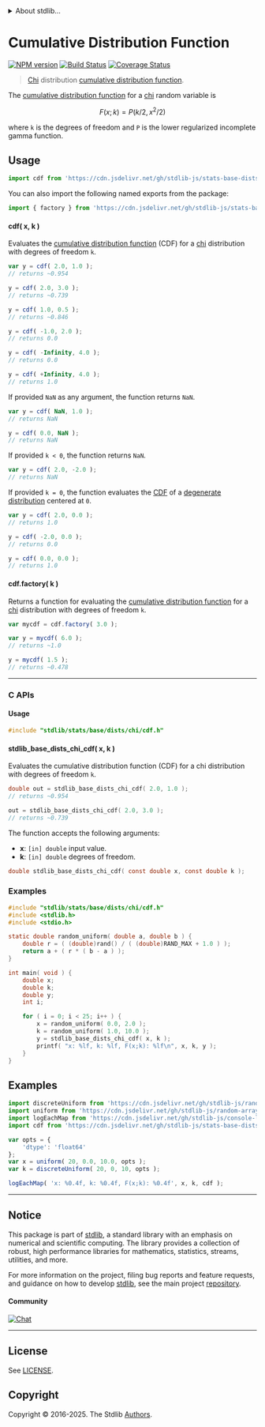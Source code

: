 <!--

@license Apache-2.0

Copyright (c) 2018 The Stdlib Authors.

Licensed under the Apache License, Version 2.0 (the "License");
you may not use this file except in compliance with the License.
You may obtain a copy of the License at

   http://www.apache.org/licenses/LICENSE-2.0

Unless required by applicable law or agreed to in writing, software
distributed under the License is distributed on an "AS IS" BASIS,
WITHOUT WARRANTIES OR CONDITIONS OF ANY KIND, either express or implied.
See the License for the specific language governing permissions and
limitations under the License.

-->


<details>
  <summary>
    About stdlib...
  </summary>
  <p>We believe in a future in which the web is a preferred environment for numerical computation. To help realize this future, we've built stdlib. stdlib is a standard library, with an emphasis on numerical and scientific computation, written in JavaScript (and C) for execution in browsers and in Node.js.</p>
  <p>The library is fully decomposable, being architected in such a way that you can swap out and mix and match APIs and functionality to cater to your exact preferences and use cases.</p>
  <p>When you use stdlib, you can be absolutely certain that you are using the most thorough, rigorous, well-written, studied, documented, tested, measured, and high-quality code out there.</p>
  <p>To join us in bringing numerical computing to the web, get started by checking us out on <a href="https://github.com/stdlib-js/stdlib">GitHub</a>, and please consider <a href="https://opencollective.com/stdlib">financially supporting stdlib</a>. We greatly appreciate your continued support!</p>
</details>

# Cumulative Distribution Function

[![NPM version][npm-image]][npm-url] [![Build Status][test-image]][test-url] [![Coverage Status][coverage-image]][coverage-url] <!-- [![dependencies][dependencies-image]][dependencies-url] -->

> [Chi][chi-distribution] distribution [cumulative distribution function][cdf].

<section class="intro">

The [cumulative distribution function][cdf] for a [chi][chi-distribution] random variable is

<!-- <equation class="equation" label="eq:chi_chi_cdf" align="center" raw="F(x;\,k) = P\left(k/2,x^{2}/2\right)" alt="Cumulative distribution function for a chi distribution."> -->

```math
F(x;\,k) = P\left(k/2,x^{2}/2\right)
```

<!-- <div class="equation" align="center" data-raw-text="F(x;\,k) = P\left(k/2,x^{2}/2\right)" data-equation="eq:chi_chi_cdf">
    <img src="https://cdn.jsdelivr.net/gh/stdlib-js/stdlib@591cf9d5c3a0cd3c1ceec961e5c49d73a68374cb/lib/node_modules/@stdlib/stats/base/dists/chi/cdf/docs/img/equation_chi_chi_cdf.svg" alt="Cumulative distribution function for a chi distribution.">
    <br>
</div> -->

<!-- </equation> -->

where `k` is the degrees of freedom and `P` is the lower regularized incomplete gamma function.

</section>

<!-- /.intro -->



<section class="usage">

## Usage

```javascript
import cdf from 'https://cdn.jsdelivr.net/gh/stdlib-js/stats-base-dists-chi-cdf@deno/mod.js';
```

You can also import the following named exports from the package:

```javascript
import { factory } from 'https://cdn.jsdelivr.net/gh/stdlib-js/stats-base-dists-chi-cdf@deno/mod.js';
```

#### cdf( x, k )

Evaluates the [cumulative distribution function][cdf] (CDF) for a [chi][chi-distribution] distribution with degrees of freedom `k`.

```javascript
var y = cdf( 2.0, 1.0 );
// returns ~0.954

y = cdf( 2.0, 3.0 );
// returns ~0.739

y = cdf( 1.0, 0.5 );
// returns ~0.846

y = cdf( -1.0, 2.0 );
// returns 0.0

y = cdf( -Infinity, 4.0 );
// returns 0.0

y = cdf( +Infinity, 4.0 );
// returns 1.0
```

If provided `NaN` as any argument, the function returns `NaN`.

```javascript
var y = cdf( NaN, 1.0 );
// returns NaN

y = cdf( 0.0, NaN );
// returns NaN
```

If provided `k < 0`, the function returns `NaN`.

```javascript
var y = cdf( 2.0, -2.0 );
// returns NaN
```

If provided `k = 0`, the function evaluates the [CDF][cdf] of a [degenerate distribution][degenerate-distribution] centered at `0`.

```javascript
var y = cdf( 2.0, 0.0 );
// returns 1.0

y = cdf( -2.0, 0.0 );
// returns 0.0

y = cdf( 0.0, 0.0 );
// returns 1.0
```

#### cdf.factory( k )

Returns a function for evaluating the [cumulative distribution function][cdf] for a [chi][chi-distribution] distribution with degrees of freedom `k`.

```javascript
var mycdf = cdf.factory( 3.0 );

var y = mycdf( 6.0 );
// returns ~1.0

y = mycdf( 1.5 );
// returns ~0.478
```

* * *

### C APIs

<!-- Section to include introductory text. Make sure to keep an empty line after the intro `section` element and another before the `/section` close. -->

<section class="intro">

</section>

<!-- /.intro -->

<!-- C usage documentation. -->

<section class="usage">

#### Usage

```c
#include "stdlib/stats/base/dists/chi/cdf.h"
```

#### stdlib_base_dists_chi_cdf( x, k )

Evaluates the cumulative distribution function (CDF) for a chi distribution with degrees of freedom `k`.

```c
double out = stdlib_base_dists_chi_cdf( 2.0, 1.0 );
// returns ~0.954

out = stdlib_base_dists_chi_cdf( 2.0, 3.0 );
// returns ~0.739
```

The function accepts the following arguments:

-   **x**: `[in] double` input value.
-   **k**: `[in] double` degrees of freedom.

```c
double stdlib_base_dists_chi_cdf( const double x, const double k );
```

</section>

<!-- /.usage -->

<!-- C API usage notes. Make sure to keep an empty line after the `section` element and another before the `/section` close. -->

<section class="notes">

</section>

<!-- /.notes -->

<!-- C API usage examples. -->

<section class="examples">

### Examples

```c
#include "stdlib/stats/base/dists/chi/cdf.h"
#include <stdlib.h>
#include <stdio.h>

static double random_uniform( double a, double b ) {
    double r = ( (double)rand() / ( (double)RAND_MAX + 1.0 ) );
    return a + ( r * ( b - a ) );
}

int main( void ) {
    double x;
    double k;
    double y;
    int i;

    for ( i = 0; i < 25; i++ ) {
        x = random_uniform( 0.0, 2.0 );
        k = random_uniform( 1.0, 10.0 );
        y = stdlib_base_dists_chi_cdf( x, k );
        printf( "x: %lf, k: %lf, F(x;k): %lf\n", x, k, y );
    }
}
```

</section>

<!-- /.examples -->

</section>

<!-- /.usage -->

<section class="examples">

## Examples

<!-- eslint no-undef: "error" -->

```javascript
import discreteUniform from 'https://cdn.jsdelivr.net/gh/stdlib-js/random-array-discrete-uniform@deno/mod.js';
import uniform from 'https://cdn.jsdelivr.net/gh/stdlib-js/random-array-uniform@deno/mod.js';
import logEachMap from 'https://cdn.jsdelivr.net/gh/stdlib-js/console-log-each-map@deno/mod.js';
import cdf from 'https://cdn.jsdelivr.net/gh/stdlib-js/stats-base-dists-chi-cdf@deno/mod.js';

var opts = {
    'dtype': 'float64'
};
var x = uniform( 20, 0.0, 10.0, opts );
var k = discreteUniform( 20, 0, 10, opts );

logEachMap( 'x: %0.4f, k: %0.4f, F(x;k): %0.4f', x, k, cdf );
```

</section>

<!-- /.examples -->

<!-- Section for related `stdlib` packages. Do not manually edit this section, as it is automatically populated. -->

<section class="related">

</section>

<!-- /.related -->

<!-- Section for all links. Make sure to keep an empty line after the `section` element and another before the `/section` close. -->


<section class="main-repo" >

* * *

## Notice

This package is part of [stdlib][stdlib], a standard library with an emphasis on numerical and scientific computing. The library provides a collection of robust, high performance libraries for mathematics, statistics, streams, utilities, and more.

For more information on the project, filing bug reports and feature requests, and guidance on how to develop [stdlib][stdlib], see the main project [repository][stdlib].

#### Community

[![Chat][chat-image]][chat-url]

---

## License

See [LICENSE][stdlib-license].


## Copyright

Copyright &copy; 2016-2025. The Stdlib [Authors][stdlib-authors].

</section>

<!-- /.stdlib -->

<!-- Section for all links. Make sure to keep an empty line after the `section` element and another before the `/section` close. -->

<section class="links">

[npm-image]: http://img.shields.io/npm/v/@stdlib/stats-base-dists-chi-cdf.svg
[npm-url]: https://npmjs.org/package/@stdlib/stats-base-dists-chi-cdf

[test-image]: https://github.com/stdlib-js/stats-base-dists-chi-cdf/actions/workflows/test.yml/badge.svg?branch=main
[test-url]: https://github.com/stdlib-js/stats-base-dists-chi-cdf/actions/workflows/test.yml?query=branch:main

[coverage-image]: https://img.shields.io/codecov/c/github/stdlib-js/stats-base-dists-chi-cdf/main.svg
[coverage-url]: https://codecov.io/github/stdlib-js/stats-base-dists-chi-cdf?branch=main

<!--

[dependencies-image]: https://img.shields.io/david/stdlib-js/stats-base-dists-chi-cdf.svg
[dependencies-url]: https://david-dm.org/stdlib-js/stats-base-dists-chi-cdf/main

-->

[chat-image]: https://img.shields.io/gitter/room/stdlib-js/stdlib.svg
[chat-url]: https://app.gitter.im/#/room/#stdlib-js_stdlib:gitter.im

[stdlib]: https://github.com/stdlib-js/stdlib

[stdlib-authors]: https://github.com/stdlib-js/stdlib/graphs/contributors

[umd]: https://github.com/umdjs/umd
[es-module]: https://developer.mozilla.org/en-US/docs/Web/JavaScript/Guide/Modules

[deno-url]: https://github.com/stdlib-js/stats-base-dists-chi-cdf/tree/deno
[deno-readme]: https://github.com/stdlib-js/stats-base-dists-chi-cdf/blob/deno/README.md
[umd-url]: https://github.com/stdlib-js/stats-base-dists-chi-cdf/tree/umd
[umd-readme]: https://github.com/stdlib-js/stats-base-dists-chi-cdf/blob/umd/README.md
[esm-url]: https://github.com/stdlib-js/stats-base-dists-chi-cdf/tree/esm
[esm-readme]: https://github.com/stdlib-js/stats-base-dists-chi-cdf/blob/esm/README.md
[branches-url]: https://github.com/stdlib-js/stats-base-dists-chi-cdf/blob/main/branches.md

[stdlib-license]: https://raw.githubusercontent.com/stdlib-js/stats-base-dists-chi-cdf/main/LICENSE

[cdf]: https://en.wikipedia.org/wiki/Cumulative_distribution_function

[chi-distribution]: https://en.wikipedia.org/wiki/Chi_distribution

[degenerate-distribution]: https://en.wikipedia.org/wiki/Degenerate_distribution

</section>

<!-- /.links -->
